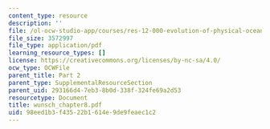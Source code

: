 ```yaml
---
content_type: resource
description: ''
file: /ol-ocw-studio-app/courses/res-12-000-evolution-of-physical-oceanography-spring-2007/98eed1b3f43522b1614e9de9feaec1c2_wunsch_chapter8.pdf
file_size: 3572997
file_type: application/pdf
learning_resource_types: []
license: https://creativecommons.org/licenses/by-nc-sa/4.0/
ocw_type: OCWFile
parent_title: Part 2
parent_type: SupplementalResourceSection
parent_uid: 293166d4-7eb3-8b0d-338f-324fe69a2d53
resourcetype: Document
title: wunsch_chapter8.pdf
uid: 98eed1b3-f435-22b1-614e-9de9feaec1c2
---
```

